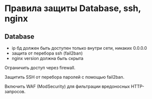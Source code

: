 # Правила защиты Database, ssh, nginx

## Database
- ip бд должен быть доступен только внутри сети, никаких 0.0.0.0
- защита от перебора ssh (fail2ban)
- nginx version должна быть скрыта

Ограничить доступ через firewall.

Защитить SSH от перебора паролей с помощью fail2ban.

Включить WAF (ModSecurity) для фильтрации вредоносных HTTP-запросов.

